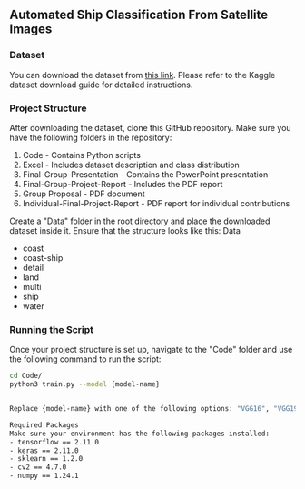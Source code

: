 ## Automated Ship Classification From Satellite Images

### Dataset
You can download the dataset from [this link](https://www.kaggle.com/datasets/gasgallo/masati-shipdetection). Please refer to the Kaggle dataset download guide for detailed instructions.

### Project Structure
After downloading the dataset, clone this GitHub repository. Make sure you have the following folders in the repository:

1. Code - Contains Python scripts
2. Excel - Includes dataset description and class distribution
3. Final-Group-Presentation - Contains the PowerPoint presentation
4. Final-Group-Project-Report - Includes the PDF report
5. Group Proposal - PDF document
6. Individual-Final-Project-Report - PDF report for individual contributions

Create a "Data" folder in the root directory and place the downloaded dataset inside it. Ensure that the structure looks like this:
Data
- coast
- coast-ship
- detail
- land
- multi
- ship
- water


### Running the Script

Once your project structure is set up, navigate to the "Code" folder and use the following command to run the script:

```bash
cd Code/
python3 train.py --model {model-name}


Replace {model-name} with one of the following options: "VGG16", "VGG19", "Inception", "Resnet", "Xception", or "CNNmodel" based on the model you want to use.

Required Packages
Make sure your environment has the following packages installed:
- tensorflow == 2.11.0
- keras == 2.11.0
- sklearn == 1.2.0
- cv2 == 4.7.0
- numpy == 1.24.1

